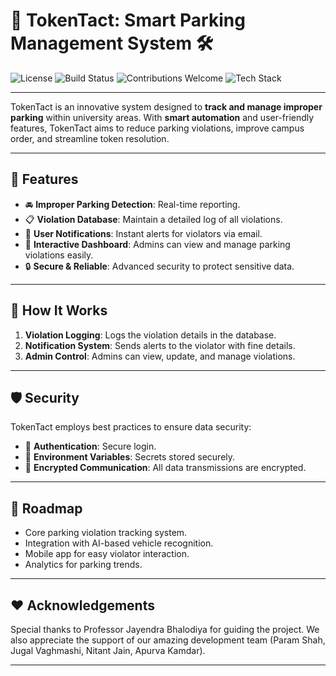 # 🚗 **TokenTact**: Smart Parking Management System 🛠️

![License](https://img.shields.io/badge/license-MIT-green?style=flat-square) 
![Build Status](https://img.shields.io/badge/build-passing-brightgreen?style=flat-square)
![Contributions Welcome](https://img.shields.io/badge/contributions-welcome-brightgreen?style=flat-square)
![Tech Stack](https://img.shields.io/badge/tech-Python-blue?style=flat-square)

---

TokenTact is an innovative system designed to **track and manage improper parking** within university areas. With **smart automation** and user-friendly features, TokenTact aims to reduce parking violations, improve campus order, and streamline token resolution.

---

## 🌟 **Features**
- 🚘 **Improper Parking Detection**: Real-time reporting.
- 📋 **Violation Database**: Maintain a detailed log of all violations.
- 📱 **User Notifications**: Instant alerts for violators via email.
- 🎯 **Interactive Dashboard**: Admins can view and manage parking violations easily.
- 🔒 **Secure & Reliable**: Advanced security to protect sensitive data.

---


## 🚀 **How It Works**
1. **Violation Logging**: Logs the violation details in the database.
2. **Notification System**: Sends alerts to the violator with fine details.
3. **Admin Control**: Admins can view, update, and manage violations.

---

## 🛡️ **Security**
TokenTact employs best practices to ensure data security:
- 🔐 **Authentication**: Secure login.
- 📁 **Environment Variables**: Secrets stored securely.
- 🔄 **Encrypted Communication**: All data transmissions are encrypted.

---

## 📅 **Roadmap**

- Core parking violation tracking system.
- Integration with AI-based vehicle recognition.
- Mobile app for easy violator interaction.
- Analytics for parking trends.

---

## ❤️ **Acknowledgements**

Special thanks to Professor Jayendra Bhalodiya for guiding the project.
We also appreciate the support of our amazing development team (Param Shah, Jugal Vaghmashi, Nitant Jain, Apurva Kamdar).

---
